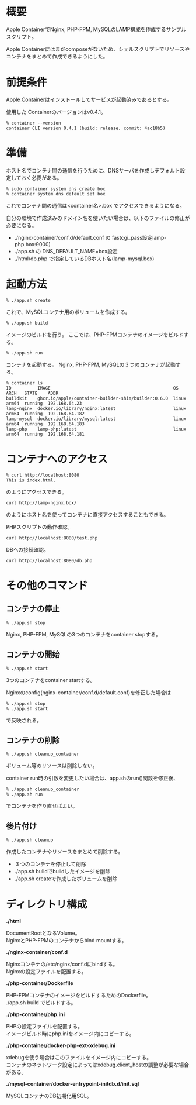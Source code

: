 # 概要

Apple ContainerでNginx, PHP-FPM, MySQLのLAMP構成を作成するサンプルスクリプト。

Apple Containerにはまだcomposeがないため、シェルスクリプトでリソースやコンテナをまとめて作成できるようにした。

# 前提条件

<a href="https://github.com/apple/container">Apple Container</a>はインストールしてサービスが起動済みであるとする。

使用した Containerのバージョンはv0.4.1。

```
% container --version
container CLI version 0.4.1 (build: release, commit: 4ac18b5)
```

# 準備

ホスト名でコンテナ間の通信を行うために、DNSサーバを作成しデフォルト設定しておく必要がある。

```
% sudo container system dns create box
% container system dns default set box
```

これでコンテナ間の通信は<container名>.box でアクセスできるようになる。

自分の環境で作成済みのドメイン名を使いたい場合は、以下のファイルの修正が必要になる。

- ./nginx-container/conf.d/default.conf の fastcgi_pass設定lamp-php.box:9000)
- ./app.sh の DNS_DEFAULT_NAME=box設定
- ./html/db.php で指定しているDBホスト名(lamp-mysql.box)

# 起動方法
```
% ./app.sh create
```
これで、MySQLコンテナ用のボリュームを作成する。

```
% ./app.sh build
```

イメージのビルドを行う。
ここでは、PHP-FPMコンテナのイメージをビルドする。

```
% ./app.sh run
```

コンテナを起動する。
Nginx, PHP-FPM, MySQLの３つのコンテナが起動する。

```
% container ls
ID          IMAGE                                               OS     ARCH   STATE    ADDR
buildkit    ghcr.io/apple/container-builder-shim/builder:0.6.0  linux  arm64  running  192.168.64.23
lamp-nginx  docker.io/library/nginx:latest                      linux  arm64  running  192.168.64.182
lamp-mysql  docker.io/library/mysql:latest                      linux  arm64  running  192.168.64.183
lamp-php    lamp-php:latest                                     linux  arm64  running  192.168.64.181
```

# コンテナへのアクセス
```
% curl http://localhost:8080
This is index.html.
```
のようにアクセスできる。

```
curl http://lamp-nginx.box/
```
のようにホスト名を使ってコンテナに直接アクセスすることもできる。

PHPスクリプトの動作確認。
```
curl http://localhost:8080/test.php
```

DBへの接続確認。
```
curl http://localhost:8080/db.php
```

# その他のコマンド

## コンテナの停止
```
% ./app.sh stop
```
Nginx, PHP-FPM, MySQLの3つのコンテナをcontainer stopする。

## コンテナの開始
```
% ./app.sh start
```

3つのコンテナをcontainer startする。

Nginxのconfig(nginx-container/conf.d/default.conf)を修正した場合は
```
% ./app.sh stop
% ./app.sh start
```
で反映される。

## コンテナの削除
```
% ./app.sh cleanup_container
```

ボリューム等のリソースは削除しない。

container run時の引数を変更したい場合は、app.shのrun()関数を修正後、
```
% ./app.sh cleanup_container
% ./app.sh run
```
でコンテナを作り直せばよい。

## 後片付け

```
% ./app.sh cleanup
```

作成したコンテナやリソースをまとめて削除する。

- ３つのコンテナを停止して削除
- ./app.sh buildでbuildしたイメージを削除
- ./app.sh createで作成したボリュームを削除

# ディレクトリ構成

**./html**

DocumentRootとなるVolume。<br />
NginxとPHP-FPMのコンテナからbind mountする。

**./nginx-container/conf.d**

Nginxコンテナの/etc/nginx/conf.dにbindする。<br />
Nginxの設定ファイルを配置する。

**./php-container/Dockerfile**

PHP-FPMコンテナのイメージをビルドするためのDockerfile。<br />
./app.sh build でビルドする。

**./php-container/php.ini**

PHPの設定ファイルを配置する。<br />
イメージビルド時にphp.iniをイメージ内にコピーする。

**./php-container/docker-php-ext-xdebug.ini**

xdebugを使う場合はこのファイルをイメージ内にコピーする。<br />
コンテナのネットワーク設定によってはxdebug.client_hostの調整が必要な場合がある。

**./mysql-container/docker-entrypoint-initdb.d/init.sql**

MySQLコンテナのDB初期化用SQL。
